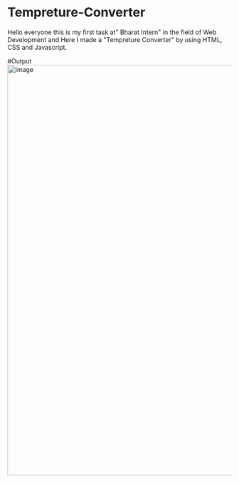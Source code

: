 # Tempreture-Converter

Hello everyone this is my  first task at" Bharat Intern"  in the field of Web Development and Here I made a "Tempreture Converter" by using HTML, CSS and Javascript.

#Output
<img width="922" alt="image" src="https://github.com/shivi20200/Tempreture-Converter/assets/134114368/0255dc23-9950-4748-8b7d-05ef632270b9">
